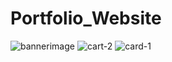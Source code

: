 # Portfolio_Website

![bannerimage](https://github.com/bollepallimounika14/Portfolio_Website/assets/109978867/87f780b3-c503-4168-bc36-2d34c5975907)
![cart-2](https://github.com/bollepallimounika14/Portfolio_Website/assets/109978867/732b87c2-1ed4-4e11-ba6d-117a3392ea97)
![card-1](https://github.com/bollepallimounika14/Portfolio_Website/assets/109978867/6ba192b4-9981-4681-bc8b-dc766e11dad4)
